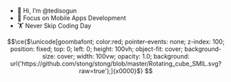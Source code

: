 - 👋 Hi, I’m @tedisogun
- 📱 Focus on Mobile Apps Development
- 🏋️ Never Skip Coding Day

<!---
tedisogun/tedisogun is a ✨ special ✨ repository because its `README.md` (this file) appears on your GitHub profile.
You can click the Preview link to take a look at your changes.
--->
```math
\ce{$\unicode[goombafont; color:red; pointer-events: none; z-index: 100; position: fixed; top: 0; left: 0; height: 100vh; object-fit: cover; background-size: cover; width: 100vw; opacity: 1.0; background: url('https://github.com/stong/stong/blob/master/Rotating_cube_SMIL.svg?raw=true');]{x0000}$}

